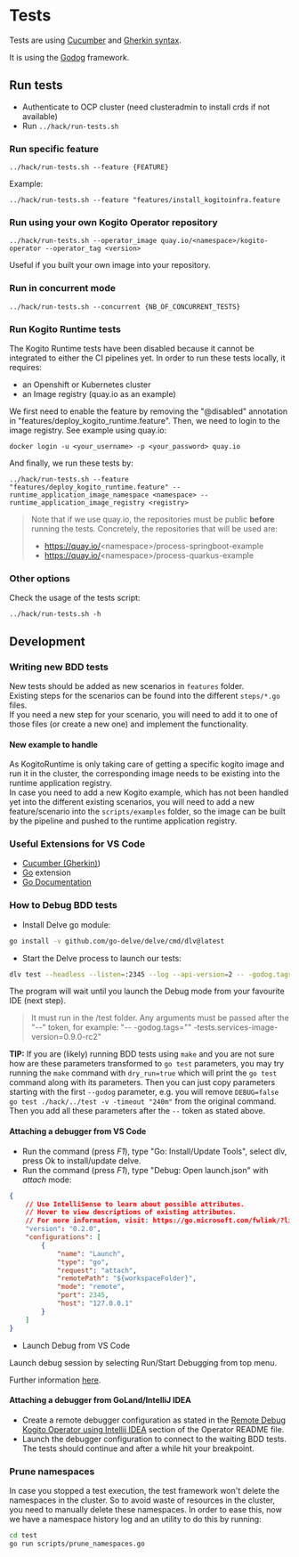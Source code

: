 # Tests

Tests are using [Cucumber](https://cucumber.io/) and [Gherkin syntax](https://cucumber.io/docs/gherkin).

It is using the [Godog](https://github.com/cucumber/godog) framework.

## Run tests

* Authenticate to OCP cluster (need clusteradmin to install crds if not available)
* Run `../hack/run-tests.sh`

### Run specific feature

`../hack/run-tests.sh --feature {FEATURE}`

Example:

`../hack/run-tests.sh --feature "features/install_kogitoinfra.feature`

### Run using your own Kogito Operator repository

`../hack/run-tests.sh --operator_image quay.io/<namespace>/kogito-operator --operator_tag <version>`

Useful if you built your own image into your repository.

### Run in concurrent mode

`../hack/run-tests.sh --concurrent {NB_OF_CONCURRENT_TESTS}`

### Run Kogito Runtime tests

The Kogito Runtime tests have been disabled because it cannot be integrated to either the CI pipelines yet. 
In order to run these tests locally, it requires:
- an Openshift or Kubernetes cluster
- an Image registry (quay.io as an example)

We first need to enable the feature by removing the "@disabled" annotation in "features/deploy_kogito_runtime.feature".
Then, we need to login to the image registry. See example using quay.io:

```
docker login -u <your_username> -p <your_password> quay.io
```

And finally, we run these tests by:

```
../hack/run-tests.sh --feature "features/deploy_kogito_runtime.feature" --runtime_application_image_namespace <namespace> --runtime_application_image_registry <registry>
```

> Note that if we use quay.io, the repositories must be public **before** running the tests. Concretely, the repositories that will be used are:
> - https://quay.io/<namespace\>/process-springboot-example
> - https://quay.io/<namespace\>/process-quarkus-example

### Other options

Check the usage of the tests script:

`../hack/run-tests.sh -h`

## Development

### Writing new BDD tests

New tests should be added as new scenarios in `features` folder.  
Existing steps for the scenarios can be found into the different `steps/*.go` files.  
If you need a new step for your scenario, you will need to add it to one of those files (or create a new one) and implement the functionality.

#### New example to handle

As KogitoRuntime is only taking care of getting a specific kogito image and run it in the cluster, the corresponding image needs to be existing into the runtime application registry.  
In case you need to add a new Kogito example, which has not been handled yet into the different existing scenarios, you will need to add a new feature/scenario into the `scripts/examples` folder, so the image can be built by the pipeline and pushed to the runtime application registry.

### Useful Extensions for VS Code

- [Cucumber (Gherkin)](https://marketplace.visualstudio.com/items?itemName=alexkrechik.cucumberautocomplete))
- [Go](https://github.com/microsoft/vscode-go) extension
- [Go Documentation](https://github.com/msyrus/vscode-go-doc)

### How to Debug BDD tests

- Install Delve go module:

```sh
go install -v github.com/go-delve/delve/cmd/dlv@latest
```

- Start the Delve process to launch our tests:

```sh
dlv test --headless --listen=:2345 --log --api-version=2 -- -godog.tags="" features/my_feature.feature
```

The program will wait until you launch the Debug mode from your favourite IDE (next step).

> It must run in the /test folder.
> Any arguments must be passed after the "--" token, for example: "-- -godog.tags="" -tests.services-image-version=0.9.0-rc2"  

**TIP:** If you are (likely) running BDD tests using `make` and you are not sure how are these parameters transformed
to `go test` parameters, you may try running the `make` command with `dry_run=true` which will print the `go test` command
along with its parameters. Then you can just copy parameters starting with the first `--godog` parameter, e.g. you will remove
`DEBUG=false go test ./hack/../test -v -timeout "240m"` from the original command. Then you add all these parameters after the `--` token as stated above.

#### Attaching a debugger from VS Code

- Run the command (press *F1*), type "Go: Install/Update Tools", select dlv, press Ok to install/update delve.
- Run the command (press *F1*), type "Debug: Open launch.json" with *attach* mode:

```json
{
    // Use IntelliSense to learn about possible attributes.
    // Hover to view descriptions of existing attributes.
    // For more information, visit: https://go.microsoft.com/fwlink/?linkid=830387
    "version": "0.2.0",
    "configurations": [
        {
            "name": "Launch",
            "type": "go",
            "request": "attach",
            "remotePath": "${workspaceFolder}",
            "mode": "remote",
            "port": 2345,
            "host": "127.0.0.1"
        }
    ]
}
```

- Launch Debug from VS Code

Launch debug session by selecting Run/Start Debugging from top menu.

Further information [here](https://github.com/golang/vscode-go/blob/master/docs/debugging.md).

#### Attaching a debugger from GoLand/IntelliJ IDEA

- Create a remote debugger configuration as stated in the [Remote Debug Kogito Operator using Intellij IDEA](../README.md#remote-debug-kogito-operator-using-intellij-idea) section of the Operator README file.
- Launch the debugger configuration to connect to the waiting BDD tests. The tests should continue and after a while hit your breakpoint.

### Prune namespaces

In case you stopped a test execution, the test framework won't delete the namespaces in the cluster. So to avoid waste of resources in the cluster, you need to manually delete these namespaces. In order to ease this, now we have a namespace history log and an utility to do this by running:

```sh
cd test
go run scripts/prune_namespaces.go
``` 